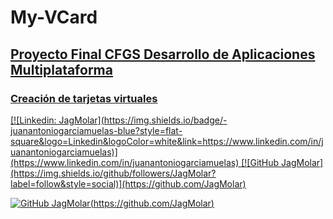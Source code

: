 # My-VCard
## <u>Proyecto Final CFGS Desarrollo de Aplicaciones Multiplataforma<u> ##
### Creación de tarjetas virtuales ###
<p></p>
[![Linkedin: JagMolar](https://img.shields.io/badge/-juanantoniogarciamuelas-blue?style=flat-square&logo=Linkedin&logoColor=white&link=https://www.linkedin.com/in/juanantoniogarciamuelas)](https://www.linkedin.com/in/juanantoniogarciamuelas)
[![GitHub JagMolar](https://img.shields.io/github/followers/JagMolar?label=follow&style=social)](https://github.com/JagMolar) 
  
![GitHub JagMolar](https://img.shields.io/github/stars/JagMolar?style=social)(https://github.com/JagMolar) 

